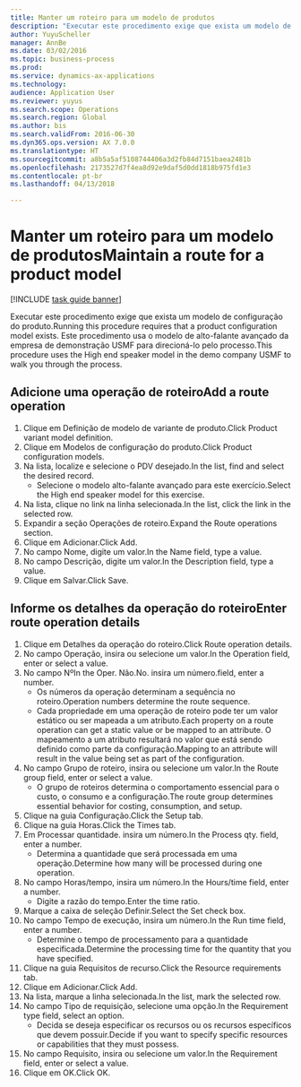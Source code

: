 ```yaml
--- 
title: Manter um roteiro para um modelo de produtos
description: "Executar este procedimento exige que exista um modelo de configuração do produto."
author: YuyuScheller
manager: AnnBe
ms.date: 03/02/2016
ms.topic: business-process
ms.prod: 
ms.service: dynamics-ax-applications
ms.technology: 
audience: Application User
ms.reviewer: yuyus
ms.search.scope: Operations
ms.search.region: Global
ms.author: bis
ms.search.validFrom: 2016-06-30
ms.dyn365.ops.version: AX 7.0.0
ms.translationtype: HT
ms.sourcegitcommit: a8b5a5af5108744406a3d2fb84d7151baea2481b
ms.openlocfilehash: 2173527d7f4ea8d92e9daf5d0dd1818b975fd1e3
ms.contentlocale: pt-br
ms.lasthandoff: 04/13/2018

---
```

# <a name="maintain-a-route-for-a-product-model"></a><span data-ttu-id="57597-103">Manter um roteiro para um modelo de produtos</span><span class="sxs-lookup"><span data-stu-id="57597-103">Maintain a route for a product model</span></span>

[!INCLUDE [task guide banner](../../includes/task-guide-banner.md)]

<span data-ttu-id="57597-104">Executar este procedimento exige que exista um modelo de configuração do produto.</span><span class="sxs-lookup"><span data-stu-id="57597-104">Running this procedure requires that a product configuration model exists.</span></span> <span data-ttu-id="57597-105">Este procedimento usa o modelo de alto-falante avançado da empresa de demonstração USMF para direcioná-lo pelo processo.</span><span class="sxs-lookup"><span data-stu-id="57597-105">This procedure uses the High end speaker model in the demo company USMF to walk you through the process.</span></span>


## <a name="add-a-route-operation"></a><span data-ttu-id="57597-106">Adicione uma operação de roteiro</span><span class="sxs-lookup"><span data-stu-id="57597-106">Add a route operation</span></span>
1. <span data-ttu-id="57597-107">Clique em Definição de modelo de variante de produto.</span><span class="sxs-lookup"><span data-stu-id="57597-107">Click Product variant model definition.</span></span>
2. <span data-ttu-id="57597-108">Clique em Modelos de configuração do produto.</span><span class="sxs-lookup"><span data-stu-id="57597-108">Click Product configuration models.</span></span>
3. <span data-ttu-id="57597-109">Na lista, localize e selecione o PDV desejado.</span><span class="sxs-lookup"><span data-stu-id="57597-109">In the list, find and select the desired record.</span></span>
    * <span data-ttu-id="57597-110">Selecione o modelo alto-falante avançado para este exercício.</span><span class="sxs-lookup"><span data-stu-id="57597-110">Select the High end speaker model for this exercise.</span></span>  
4. <span data-ttu-id="57597-111">Na lista, clique no link na linha selecionada.</span><span class="sxs-lookup"><span data-stu-id="57597-111">In the list, click the link in the selected row.</span></span>
5. <span data-ttu-id="57597-112">Expandir a seção Operações de roteiro.</span><span class="sxs-lookup"><span data-stu-id="57597-112">Expand the Route operations section.</span></span>
6. <span data-ttu-id="57597-113">Clique em Adicionar.</span><span class="sxs-lookup"><span data-stu-id="57597-113">Click Add.</span></span>
7. <span data-ttu-id="57597-114">No campo Nome, digite um valor.</span><span class="sxs-lookup"><span data-stu-id="57597-114">In the Name field, type a value.</span></span>
8. <span data-ttu-id="57597-115">No campo Descrição, digite um valor.</span><span class="sxs-lookup"><span data-stu-id="57597-115">In the Description field, type a value.</span></span>
9. <span data-ttu-id="57597-116">Clique em Salvar.</span><span class="sxs-lookup"><span data-stu-id="57597-116">Click Save.</span></span>

## <a name="enter-route-operation-details"></a><span data-ttu-id="57597-117">Informe os detalhes da operação do roteiro</span><span class="sxs-lookup"><span data-stu-id="57597-117">Enter route operation details</span></span>
1. <span data-ttu-id="57597-118">Clique em Detalhes da operação do roteiro.</span><span class="sxs-lookup"><span data-stu-id="57597-118">Click Route operation details.</span></span>
2. <span data-ttu-id="57597-119">No campo Operação, insira ou selecione um valor.</span><span class="sxs-lookup"><span data-stu-id="57597-119">In the Operation field, enter or select a value.</span></span>
3. <span data-ttu-id="57597-120">No campo Nº</span><span class="sxs-lookup"><span data-stu-id="57597-120">In the Oper.</span></span> <span data-ttu-id="57597-121">Não.</span><span class="sxs-lookup"><span data-stu-id="57597-121">No.</span></span> <span data-ttu-id="57597-122">insira um número.</span><span class="sxs-lookup"><span data-stu-id="57597-122">field, enter a number.</span></span>
    * <span data-ttu-id="57597-123">Os números da operação determinam a sequência no roteiro.</span><span class="sxs-lookup"><span data-stu-id="57597-123">Operation numbers determine the route sequence.</span></span>  
    * <span data-ttu-id="57597-124">Cada propriedade em uma operação de roteiro pode ter um valor estático ou ser mapeada a um atributo.</span><span class="sxs-lookup"><span data-stu-id="57597-124">Each property on a route operation can get a static value or be mapped to an attribute.</span></span> <span data-ttu-id="57597-125">O mapeamento a um atributo resultará no valor que está sendo definido como parte da configuração.</span><span class="sxs-lookup"><span data-stu-id="57597-125">Mapping to an attribute will result in the value being set as part of the configuration.</span></span>  
4. <span data-ttu-id="57597-126">No campo Grupo de roteiro, insira ou selecione um valor.</span><span class="sxs-lookup"><span data-stu-id="57597-126">In the Route group field, enter or select a value.</span></span>
    * <span data-ttu-id="57597-127">O grupo de roteiros determina o comportamento essencial para o custo, o consumo e a configuração.</span><span class="sxs-lookup"><span data-stu-id="57597-127">The route group determines essential behavior for costing, consumption, and setup.</span></span>  
5. <span data-ttu-id="57597-128">Clique na guia Configuração.</span><span class="sxs-lookup"><span data-stu-id="57597-128">Click the Setup tab.</span></span>
6. <span data-ttu-id="57597-129">Clique na guia Horas.</span><span class="sxs-lookup"><span data-stu-id="57597-129">Click the Times tab.</span></span>
7. <span data-ttu-id="57597-130">Em Processar quantidade. insira um número.</span><span class="sxs-lookup"><span data-stu-id="57597-130">In the Process qty. field, enter a number.</span></span>
    * <span data-ttu-id="57597-131">Determina a quantidade que será processada em uma operação.</span><span class="sxs-lookup"><span data-stu-id="57597-131">Determine how many will be processed during one operation.</span></span>  
8. <span data-ttu-id="57597-132">No campo Horas/tempo, insira um número.</span><span class="sxs-lookup"><span data-stu-id="57597-132">In the Hours/time field, enter a number.</span></span>
    * <span data-ttu-id="57597-133">Digite a razão do tempo.</span><span class="sxs-lookup"><span data-stu-id="57597-133">Enter the time ratio.</span></span>  
9. <span data-ttu-id="57597-134">Marque a caixa de seleção Definir.</span><span class="sxs-lookup"><span data-stu-id="57597-134">Select the Set check box.</span></span>
10. <span data-ttu-id="57597-135">No campo Tempo de execução, insira um número.</span><span class="sxs-lookup"><span data-stu-id="57597-135">In the Run time field, enter a number.</span></span>
    * <span data-ttu-id="57597-136">Determine o tempo de processamento para a quantidade especificada.</span><span class="sxs-lookup"><span data-stu-id="57597-136">Determine the processing time for the quantity that you have specified.</span></span>  
11. <span data-ttu-id="57597-137">Clique na guia Requisitos de recurso.</span><span class="sxs-lookup"><span data-stu-id="57597-137">Click the Resource requirements tab.</span></span>
12. <span data-ttu-id="57597-138">Clique em Adicionar.</span><span class="sxs-lookup"><span data-stu-id="57597-138">Click Add.</span></span>
13. <span data-ttu-id="57597-139">Na lista, marque a linha selecionada.</span><span class="sxs-lookup"><span data-stu-id="57597-139">In the list, mark the selected row.</span></span>
14. <span data-ttu-id="57597-140">No campo Tipo de requisição, selecione uma opção.</span><span class="sxs-lookup"><span data-stu-id="57597-140">In the Requirement type field, select an option.</span></span>
    * <span data-ttu-id="57597-141">Decida se deseja especificar os recursos ou os recursos específicos que devem possuir.</span><span class="sxs-lookup"><span data-stu-id="57597-141">Decide if you want to specify specific resources or capabilities that they must possess.</span></span>  
15. <span data-ttu-id="57597-142">No campo Requisito, insira ou selecione um valor.</span><span class="sxs-lookup"><span data-stu-id="57597-142">In the Requirement field, enter or select a value.</span></span>
16. <span data-ttu-id="57597-143">Clique em OK.</span><span class="sxs-lookup"><span data-stu-id="57597-143">Click OK.</span></span>


